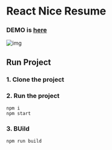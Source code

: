 # React Nice Resume     

### DEMO is [here](https://nordicgiant2.github.io/react-nice-resume-page/index.html)

![img](https://github.com/nordicgiant2/react-nice-resume/blob/master/public/images/img.jpg?raw=true)


## Run Project
### 1. Clone the project

### 2. Run the project
```shell
npm i
npm start
```

### 3. BUild
```shell
npm run build
```
